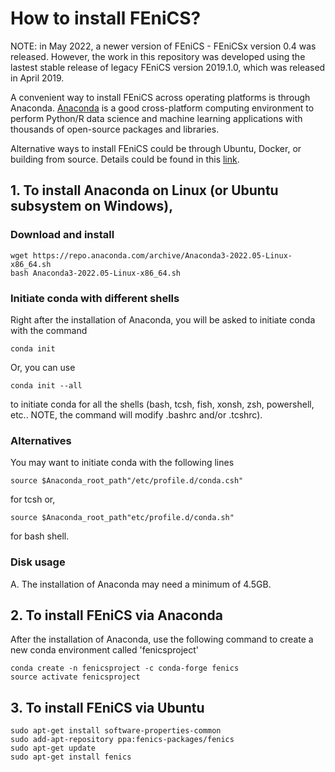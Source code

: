 # How to install FEniCS?

NOTE: in May 2022, a newer version of FEniCS - FEniCSx version 0.4 was released. However, the work in this repository was developed using the lastest stable release of legacy FEniCS version 2019.1.0, which was released in April 2019.

A convenient way to install FEniCS across operating platforms is through Anaconda. [Anaconda](https://www.anaconda.com/) is a good cross-platform computing environment to perform Python/R data science and machine learning applications with thousands of open-source packages and libraries. 

Alternative ways to install FEniCS could be through Ubuntu, Docker, or building from source. Details could be found in this [link](https://fenicsproject.org/download/archive/).

## 1. To install Anaconda on Linux (or Ubuntu subsystem on Windows),
### Download and install
```
wget https://repo.anaconda.com/archive/Anaconda3-2022.05-Linux-x86_64.sh
bash Anaconda3-2022.05-Linux-x86_64.sh
```
### Initiate conda with different shells

Right after the installation of Anaconda, you will be asked to initiate conda with the command
```
conda init
```
Or, you can use 
```
conda init --all
```
to initiate conda for all the shells (bash, tcsh, fish, xonsh, zsh, powershell, etc.. NOTE, the command will modify .bashrc and/or .tcshrc). 

### Alternatives
You may want to initiate conda with the following lines
```
source $Anaconda_root_path"/etc/profile.d/conda.csh"
```
for tcsh or, 
```
source $Anaconda_root_path"etc/profile.d/conda.sh"
```
for bash shell.

### Disk usage
A. The installation of Anaconda may need a minimum of 4.5GB. <br />

## 2. To install FEniCS via Anaconda
After the installation of Anaconda, use the following command to create a new conda environment called 'fenicsproject'
```
conda create -n fenicsproject -c conda-forge fenics
source activate fenicsproject
```
## 3. To install FEniCS via Ubuntu
```
sudo apt-get install software-properties-common
sudo add-apt-repository ppa:fenics-packages/fenics
sudo apt-get update
sudo apt-get install fenics
```

